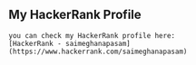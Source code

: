 ## My HackerRank Profile
    you can check my HackerRank profile here:
    [HackerRank - saimeghanapasam] (https://www.hackerrank.com/saimeghanapasam)
